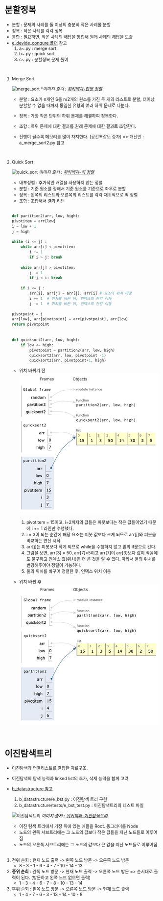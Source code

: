# 분할정복
- 분할 : 문제의 사례를 둘 이상의 충분히 작은 사례롤 분할
- 정복 : 작은 사례를 각각 정복
- 통합 : 필요하면, 작은 사례의 해답을 통합해 원래 사례의 해답을 도출
- [e_devide_conqure 폴더](https://github.com/Imshyeon/Algorithm/tree/main/e_devide_conqure) 참고
    1. a~.py : merge sort
    2. b~.py : quick sort
    3. c~.py : 분할정복 문제 풀이

<br>

1. Merge Sort

    ![merge_sort](https://upload.wikimedia.org/wikipedia/commons/c/cc/Merge-sort-example-300px.gif)
    **이미지 출처 : [위키백과-합병 정렬](https://ko.wikipedia.org/wiki/합병_정렬)*

    - 분할 : 요소가 n개인 S를 n/2개의 원소를 가진 두 개의 리스트로 분할, 더이상 분할할 수 없을 때까지 동일한 유형의 여러 하위 문제로 나눈다.
    - 정복 : 가장 작은 단위의 하위 문제를 해결하여 정복한다.
    - 조합 : 하위 문제에 대한 결과를 원래 문제에 대한 결과로 조합한다.

    - 진행이 될수록 메모리를 많이 차지한다. (공간복잡도 증가) => 개선안 : a_merge_sort2.py 참고

<br>

2. Quick Sort

    ![quick_sort](https://upload.wikimedia.org/wikipedia/commons/6/6a/Sorting_quicksort_anim.gif)
    *이미지 출처 : [위키백과-퀵 정렬](https://ko.wikipedia.org/wiki/퀵_정렬)*
    * 내부정렬 : 추가적인 배열을 사용하지 않는 정렬
    - 분할 : 기준 원소를 정해서 기준 원소를 기준으로 좌우로 분할
    - 정복 : 왼쪽의 리스트와 오른쪽의 리스트를 각각 재귀적으로 퀵 정렬
    - 조합 : 조합해서 결과 리턴

    <br>

    ```python
    def partition2(arr, low, high):
    pivotitem = arr[low]
    i = low + 1
    j = high
    
    while (i <= j) :
        while arr[i] < pivotitem:
            i += 1
            if i > j: break
            
        while arr[j] > pivotitem:
            j -= 1
            if j < i: break
            
        if i <= j :
            arr[i], arr[j] = arr[j], arr[i] # 요소의 위치 바꿈
            i += 1  # 위치를 바꾼 뒤, 인덱스의 한칸 이동
            j -= 1  # 위치를 바꾼 뒤, 인덱스의 한칸 이동
            
    pivotpoint = j
    arr[low], arr[pivotpoint] = arr[pivotpoint], arr[low]
    return pivotpoint


    def quicksort2(arr, low, high):
        if low <= high:
            pivotpoint = partition2(arr, low, high)
            quicksort2(arr, low, pivotpoint -1)
            quicksort2(arr, pivotpoint+1, high)
    ```
    - 위치 바뀌기 전
     ![Alt text](image-2.png)
        1. pivotitem = 15이고, i=2까지의 값들은 피봇보다는 작은 값들이었기 때문에 i += 1 라인만 수행했다.
        2. i = 3이 되는 순간에 해당 요소는 피봇 값보다 크게 되므로 arr[j]와 피봇을 비교하는 연산 시작
        3. arr[j]는 피봇보다 작게 되므로 while을 수행하지 않고 밑의 if문으로 간다.
        4. 그림을 보면, arr[3] = 50, arr[7]=5이고 arr[7]이 arr[3]보다 값이 작음에도 불구하고 인덱스 값(위치)은 더 큰 것을 알 수 있다. 따라서 둘의 위치를 변경해주어야 정렬이 가능하다.
        5. 둘의 위치를 바꾸어 정렬한 후, 인덱스 위치 이동


    - 위치 바뀐 후
    ![Alt text](image-3.png)

<br>

# 이진탐색트리
- 이진탐색과 연결리스트를 결합한 자료구조.
- 이진탐색의 탐색 능력과 linked list의 추가, 삭제 능력을 함께 고려.
- [b_datastructure 참고](https://github.com/Imshyeon/Algorithm/tree/main/b_datastructure)
    1. b_datastructure/e_bst.py : 이진탐색 트리 구현
    2. b_datastructure/tests/e_bst_test.py : 이진탐색트리의 테스트 파일

    ![이진탐색트리](https://upload.wikimedia.org/wikipedia/commons/thumb/d/da/Binary_search_tree.svg/440px-Binary_search_tree.svg.png)
    *이미지 출처 : [위키백과-이진탐색트리](https://ko.wikipedia.org/wiki/이진_탐색_트리)*

    - 이진 탐색 트리에서 가장 위에 있는 애들을 Root. 동그라미를 Node
    - 노드의 왼쪽 서브트리에는 그 노드의 값보다 작은 값들을 지닌 노드들로 이루어짐
    - 노드의 오른쪽 서브트리에는 그 노드의 값보다 큰 값을 지닌 노드들로 이루어짐

    <br>

1. 전위 순회 : 현재 노드 출력 -> 왼쪽 노드 방문 -> 오른쪽 노드 방문
    - 8 - 3 - 1 - 6 - 4 - 7 - 10 - 14 - 13
2. **중위 순회** : 왼쪽 노드 방문 -> 현재 노드 출력 -> 오른쪽 노드 방문 => 순서대로 출력이 된다. (방문하고 왼쪽 노드 없으면 출력)
    - 1 - 3 - 4 - 6 - 7 - 8 - 10 - 13 - 14
3. 후위 순회 : 왼쪽 노드 방문 -> 오른쪽 노드 방문 -> 현재 노드 출력 
    - 1 - 4 - 7 - 6 - 3 - 13 - 14 - 10 - 8
